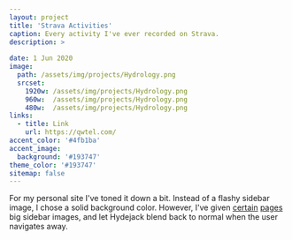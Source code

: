```yaml
---
layout: project
title: 'Strava Activities'
caption: Every activity I've ever recorded on Strava.
description: >
  
date: 1 Jun 2020
image: 
  path: /assets/img/projects/Hydrology.png
  srcset: 
    1920w: /assets/img/projects/Hydrology.png
    960w:  /assets/img/projects/Hydrology.png
    480w:  /assets/img/projects/Hydrology.png
links:
  - title: Link
    url: https://qwtel.com/
accent_color: '#4fb1ba'
accent_image:
  background: '#193747'
theme_color: '#193747'
sitemap: false
---
```


For my personal site I've toned it down a bit. Instead of a flashy sidebar image, I chose a solid background color.
However, I've given [certain](https://qwtel.com/projects/ducky-hunting/) [pages](https://qwtel.com/projects/blocky-blocks/) big sidebar images, and let Hydejack blend back to normal when the user navigates away.


<!-- Map container -->
<div id="map" style="width:100%;height:500px;border-radius:12px;"></div>

<!-- MapLibre CSS/JS -->
<link href="https://unpkg.com/maplibre-gl@3.6.1/dist/maplibre-gl.css" rel="stylesheet" />
<script src="https://unpkg.com/maplibre-gl@3.6.1/dist/maplibre-gl.js"></script>

<script>
(function () {
  function initMap() {
    const el = document.getElementById('map');
    if (!el) return;                 // not on this page
    if (el.dataset.inited) {         // already initialized (back/forward nav)
      if (window._mlmap) window._mlmap.resize();
      return;
    }
    el.dataset.inited = '1';

    const style = {
      version: 8,
      sources: {
        osm: {
          type: 'raster',
          tiles: ['https://tile.openstreetmap.org/{z}/{x}/{y}.png'],
          tileSize: 256,
          attribution: '© OpenStreetMap contributors'
        }
      },
      layers: [{ id: 'osm', type: 'raster', source: 'osm' }]
    };

    const map = new maplibregl.Map({
      container: 'map',
      style,
      center: [-111.8910, 40.7608],
      zoom: 9
    });
    window._mlmap = map; // for debugging / resize on PJAX

    map.addControl(new maplibregl.NavigationControl(), 'top-right');

    map.on('load', function () {
      // add your sources/layers here if needed
      setTimeout(() => map.resize(), 0); // ensure proper sizing after layout
    });
  }

  // Run on first full load
  if (document.readyState === 'loading') {
    document.addEventListener('DOMContentLoaded', initMap);
  } else {
    initMap();
  }
  // Run again after Hydejack PJAX navigations
  document.addEventListener('pjax:load', function () {
    initMap();
    // If the map existed from a previous visit, force a resize
    if (window._mlmap) setTimeout(() => window._mlmap.resize(), 0);
  });
})();
</script>

